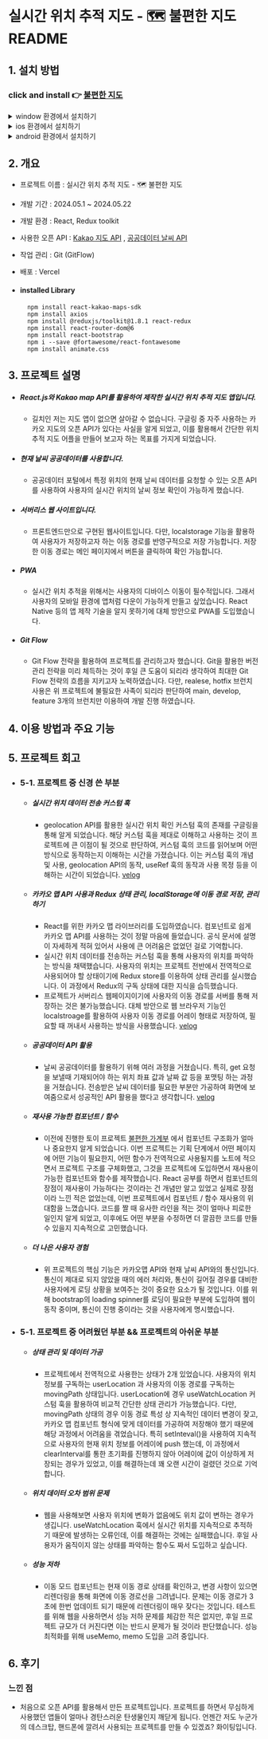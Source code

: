 
# 실시간 위치 추적 지도 - 🗺️ 불편한 지도 README

## 1. 설치 방법

### click and install 👉 [불편한 지도](https://uncomfortable-map-with-react.vercel.app/)

<details>
  <summary>window 환경에서 설치하기</summary>
  <div align = 'center'>
    <img src='https://github.com/pvvng/pvvng.github.io/assets/112927193/85f131a5-41ae-496e-aa15-5db551236de4' width='33%' />
    <img src='https://github.com/pvvng/pvvng.github.io/assets/112927193/34e7f2a3-dbcd-484a-8136-89aff62374d1' width='33%' />
  </div>
</details>

<details>
  <summary>ios 환경에서 설치하기</summary>
  <div>
    <img src='https://github.com/pvvng/pokemon_game_with_nextjs/assets/112927193/4a3d0958-72e5-48a2-ab56-52ac3f99ed0f' width='31%' />
        <img align='top' src='https://github.com/pvvng/pokemon_game_with_nextjs/assets/112927193/1b0aa4ce-126b-4db6-8c85-1655f9edad7c' width='33%'/>
        <img align='top' src='https://github.com/pvvng/pokemon_game_with_nextjs/assets/112927193/59db49ff-5b50-477a-afaa-1b86c2fb00dc' width = '33%'/>
  </div>
</details>

<details>
  <summary>android 환경에서 설치하기</summary>
  <div align='center'>
    <img src='https://github.com/pvvng/pokemon_game_with_nextjs/assets/112927193/99d8824b-ba02-4cf0-897d-430c45a55176' width='30%' />
  </div>
</details>

## 2. 개요
- 프로젝트 이름 : 실시간 위치 추적 지도 - 🗺️ 불편한 지도
- 개발 기간 : 2024.05.1 ~ 2024.05.22
- 개발 환경 : React, Redux toolkit
- 사용한 오픈 API : [Kakao 지도 API](https://apis.map.kakao.com/) , [공공데이터 날씨 API](https://www.data.go.kr/iim/api/selectAPIAcountView.do)
- 작업 관리 : Git (GitFlow)
- 배포 : Vercel  
- #### installed Library

        npm install react-kakao-maps-sdk
        npm install axios
        npm install @reduxjs/toolkit@1.8.1 react-redux
        npm install react-router-dom@6
        npm install react-bootstrap
        npm i --save @fortawesome/react-fontawesome
        npm install animate.css

## 3. 프로젝트 설명

- ##### React.js와 Kakao map API를 활용하여 제작한 실시간 위치 추적 지도 앱입니다.
  - 길치인 저는 지도 앱이 없으면 살아갈 수 없습니다. 구글링 중 자주 사용하는 카카오 지도의 오픈 API가 있다는 사실을 알게 되었고, 이를 활용해서 간단한 위치 추적 지도 어플을 만들어 보고자 하는 목표를 가지게 되었습니다.
 
- ##### 현재 날씨 공공데이터를 사용합니다.
  - 공공데이터 포털에서 특정 위치의 현재 날씨 데이터를 요청할 수 있는 오픈 API를 사용하여 사용자의 실시간 위치의 날씨 정보 확인이 가능하게 했습니다.
 
- ##### 서버리스 웹 사이트입니다.
  - 프론트엔드만으로 구현된 웹사이트입니다. 다만, localstorage 기능을 활용하여 사용자가 저장하고자 하는 이동 경로를 반영구적으로 저장 가능합니다. 저장한 이동 경로는 메인 페이지에서 버튼을 클릭하여 확인 가능합니다.
 
- ##### PWA
    - 실시간 위치 추적을 위해서는 사용자의 디바이스 이동이 필수적입니다. 그래서 사용자의 모바일 환경에 앱처럼 다운이 가능하게 만들고 싶었습니다. React Native 등의 앱 제작 기술을 알지 못하기에 대체 방안으로 PWA를 도입했습니다.
 
- ##### Git Flow
    - Git Flow 전략을 활용하여 프로젝트를 관리하고자 했습니다. Git을 활용한 버전 관리 전략을 미리 체득하는 것이 후일 큰 도움이 되리라 생각하여 최대한 Git Flow 전략의 흐름을 지키고자 노력하였습니다. 다만, realese, hotfix 브런치 사용은 위 프로젝트에 불필요한 사족이 되리라 판단하여 main, develop, feature 3개의 브런치만 이용하여 개발 진행 하였습니다.

## 4. 이용 방법과 주요 기능

## 5. 프로젝트 회고

- ### 5-1. 프로젝트 중 신경 쓴 부분

  - ##### 실시간 위치 데이터 전송 커스텀 훅
    - geolocation API를 활용한 실시간 위치 확인 커스텀 훅의 존재를 구글링을 통해 알게 되었습니다. 해당 커스텀 훅을 제대로 이해하고 사용하는 것이 프로젝트에 큰 이점이 될 것으로 판단하여, 커스텀 훅의 코드를 읽어보며 어떤 방식으로 동작하는지 이해하는 시간을 가졌습니다. 이는 커스텀 훅의 개념 및 사용, geolocation API의 동작, useRef 훅의 동작과 사용 목정 등을 이해하는 시간이 되었습니다.
    [velog](https://velog.io/@pvvng/%EC%BB%A4%EC%8A%A4%ED%85%80-%ED%9B%85-%EC%82%AC%EC%9A%A9%ED%95%98%EA%B8%B0)
    
  - ##### 카카오 맵 API 사용과 Redux 상태 관리, localStorage에 이동 경로 저장, 관리하기
    - React를 위한 카카오 맵 라이브러리를 도입하였습니다. 컴포넌트로 쉽게 카카오 맵 API를 사용하는 것이 정말 마음에 들었습니다. 공식 문서에 설명이 자세하게 적혀 있어서 사용에 큰 어려움은 없었던 걸로 기억합니다.
    - 실시간 위치 데이터를 전송하는 커스텀 훅을 통해 사용자의 위치를 파악하는 방식을 채택했습니다. 사용자의 위치는 프로젝트 전반에서 전역적으로 사용되어야 할 상태이기에 Redux store를 이용하여 상태 관리를 실시했습니다. 이 과정에서 Redux의 구독 상태에 대한 지식을 습득했습니다.
    - 프로젝트가 서버리스 웹페이지이기에 사용자의 이동 경로를 서버를 통해 저장하는 것은 불가능했습니다. 대체 방안으로 웹 브라우저 기능인 localstroage를 활용하여 사용자 이동 경로를 어레이 형태로 저장하여, 필요할 때 꺼내서 사용하는 방식을 사용했습니다. 
    [velog](https://velog.io/@pvvng/react-Kakao-map%EA%B3%BC-redux-%EA%B7%B8%EB%A6%AC%EA%B3%A0-localStorage)

  - ##### 공공데이터 API 활용
    - 날씨 공공데이터를 활용하기 위해 여러 과정을 거쳤습니다. 특히, get 요청을 보낼때 기재되어야 하는 위치 좌표 값과 날짜 값 등을 포맷팅 하는 과정을 거쳤습니다. 전송받은 날씨 데이터를 필요한 부분만 가공하여 화면에 보여줌으로서 성공적인 API 활용을 했다고 생각합니다.
    [velog](https://velog.io/@pvvng/%EA%B3%B5%EA%B3%B5%EB%8D%B0%EC%9D%B4%ED%84%B0-%ED%99%9C%EC%9A%A9%ED%95%98%EA%B8%B0)

  - ##### 재사용 가능한 컴포넌트 / 함수
    - 이전에 진행한 토이 프로젝트 [불편한 가계부](https://github.com/pvvng/account_book_with_react) 에서 컴포넌트 구조화가 얼마나 중요한지 알게 되었습니다. 이번 프로젝트는 기획 단계에서 어떤 페이지에 어떤 기능이 필요한지, 어떤 함수가 전역적으로 사용될지를 노트에 적으면서 프로젝트 구조를 구체화했고, 그것을 프로젝트에 도입하면서 재사용이 가능한 컴포넌트와 함수를 제작했습니다. React 공부를 하면서 컴포넌트의 장점이 재사용이 가능하다는 것이라는 건 개념만 알고 있었고 실제로 장점이라 느낀 적은 없었는데, 이번 프로젝트에서 컴포넌트 / 함수 재사용의 위대함을 느꼈습니다. 코드를 짤 때 유사한 라인을 적는 것이 얼마나 피로한 일인지 알게 되었고, 이후에도 어떤 부분을 수정하면 더 깔끔한 코드를 만들 수 있을지 지속적으로 고민했습니다.
      
  - ##### 더 나은 사용자 경험
    - 위 프로젝트의 핵심 기능은 카카오맵 API와 현재 날씨 API와의 통신입니다. 통신이 제대로 되지 않았을 때의 에러 처리와, 통신이 길어질 경우를 대비한 사용자에게 로딩 상황을 보여주는 것이 중요한 요소가 될 것입니다. 이를 위해 bootstrap의 loading spinner를 로딩이 필요한 부분에 도입하여 웹이 동작 중이며, 통신이 진행 중이라는 것을 사용자에게 명시했습니다.


- ### 5-1. 프로젝트 중 어려웠던 부분 && 프로젝트의 아쉬운 부분
  - ##### 상태 관리 및 데이터 가공
    - 프로젝트에서 전역적으로 사용한는 상태가 2개 있었습니다. 사용자의 위치 정보를 구독하는 userLocation 과 사용자의 이동 경로를 구독하는 movingPath 상태입니다. userLocation에 경우 useWatchLocation 커스텀 훅을 활용하여 비교적 간단한 상태 관리가 가능했습니다. 다만, movingPath 상태의 경우 이동 경로 특성 상 지속적인 데이터 변경이 잦고, 카카오 맵 컴포넌트 형식에 맞게 데이터를 가공하여 저장해야 했기 때문에 해당 과정에서 어려움을 겪었습니다. 특히 setInteval()을 사용하여 지속적으로 사용자의 현재 위치 정보를 어레이에 push 했는데, 이 과정에서 clearInterval를 통한 초기화를 진행하지 않아 어레이에 값이 이상하게 저장되는 경우가 있었고, 이를 해결하는데 꽤 오랜 시간이 걸렸던 것으로 기억합니다.
  
  - ##### 위치 데이터 오차 범위 문제
    - 웹을 사용해보면 사용자 위치에 변화가 없음에도 위치 값이 변하는 경우가 생깁니다. useWatchLocation 훅에서 실시간 위치를 지속적으로 추적하기 때문에 발생하는 오류인데, 이를 해결하는 것에는 실패했습니다. 후일 사용자가 움직이지 않는 상태를 파악하는 함수도 짜서 도입하고 싶습니다.
      
  - ##### 성능 저하
    - 이동 모드 컴포넌트는 현재 이동 경로 상태를 확인하고, 변경 사항이 있으면 리렌더링을 통해 화면에 이동 경로선을 그려냅니다. 문제는 이동 경로가 3초에 한번 업데이트 되기 때문에 리렌더링이 매우 잦다는 것입니다. 테스트를 위해 웹을 사용하면서 성능 저하 문제를 체감한 적은 없지만, 후일 프로젝트 규모가 더 커진다면 이는 반드시 문제가 될 것이라 판단했습니다. 성능 최적화를 위해 useMemo, memo 도입을 고려 중입니다.

## 6. 후기
### 느낀 점
- 처음으로 오픈 API를 활용해서 만든 프로젝트입니다. 프로젝트를 하면서 무심하게 사용했던 앱들이 얼마나 경탄스러운 탄생물인지 깨닫게 됩니다. 언젠간 저도 누군가의 데스크탑, 핸드폰에 깔려서 사용되는 프로젝트를 만들 수 있겠죠? 화이팅입니다.
